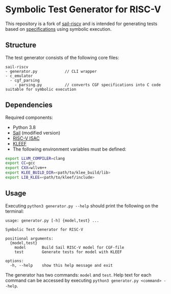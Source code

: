 Symbolic Test Generator for RISC-V
==================================

This repository is a fork of [sail-riscv](README_sail-riscv.md) and is intended for generating tests based on [specifications](https://riscv-isac.readthedocs.io/en/stable/cgf.html) using symbolic execution.

Structure
---------

The test generator consists of the following core files:

```
sail-riscv
- generator.py            // CLI wrapper
- c_emulator               
  - cgf_parsing            
    - parsing.py          // сonverts CGF specifications into C code suitable for symbolic execution
```

Dependencies
------------

Required components:

- Python 3.8
- [Sail](https://github.com/veronikasblv/sail/) (modified version)
- [RISC-V ISAC](https://riscv-isac.readthedocs.io/en/stable/)
- [KLEEF](https://github.com/UnitTestBot/klee)
- The following environment variables must be defined:

```bash
export LLVM_COMPILER=clang
export CC=gcc
export CXX=wllvm++
export KLEE_BUILD_DIR=<path/to/klee_build/lib>
export LIB_KLEE=<path/to/kleef/include>
```

Usage
-----

Executing `python3 generator.py --help` should print the following on the terminal:

```
usage: generator.py [-h] {model,test} ...

Symbolic Test Generator for RISC-V

positional arguments:
  {model,test}
    model       Build Sail RISC-V model for CGF-file
    test        Generate tests for model with KLEEF

options:
  -h, --help    show this help message and exit
```

The generator has two commands: `model` and `test`. Help text for each command can be accessed by executing `python3 generator.py <command> --help`.